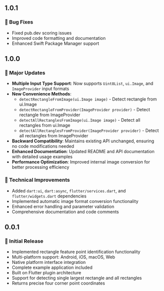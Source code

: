## 1.0.1

### 🔧 Bug Fixes

* Fixed pub.dev scoring issues
* Improved code formatting and documentation
* Enhanced Swift Package Manager support

## 1.0.0

### 🎉 Major Updates

* **Multiple Input Type Support**: Now supports `Uint8List`, `ui.Image`, and `ImageProvider` input formats
* **New Convenience Methods**:
  - `detectRectangleFromImage(ui.Image image)` - Detect rectangle from ui.Image
  - `detectRectangleFromProvider(ImageProvider provider)` - Detect rectangle from ImageProvider
  - `detectAllRectanglesFromImage(ui.Image image)` - Detect all rectangles from ui.Image
  - `detectAllRectanglesFromProvider(ImageProvider provider)` - Detect all rectangles from ImageProvider
* **Backward Compatibility**: Maintains existing API unchanged, ensuring no code modifications needed
* **Enhanced Documentation**: Updated README and API documentation with detailed usage examples
* **Performance Optimization**: Improved internal image conversion for better processing efficiency

### 🔧 Technical Improvements

* Added `dart:ui`, `dart:async`, `flutter/services.dart`, and `flutter/widgets.dart` dependencies
* Implemented automatic image format conversion functionality
* Enhanced error handling and parameter validation
* Comprehensive documentation and code comments

## 0.0.1

### 🚀 Initial Release

* Implemented rectangle feature point identification functionality
* Multi-platform support: Android, iOS, macOS, Web
* Native platform interface integration
* Complete example application included
* Built on Flutter plugin architecture
* Support for detecting single largest rectangle and all rectangles
* Returns precise four corner point coordinates
